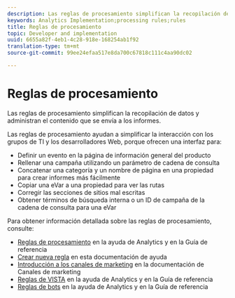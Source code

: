 ```yaml
---
description: Las reglas de procesamiento simplifican la recopilación de datos y administran el contenido que se envía a los informes.
keywords: Analytics Implementation;processing rules;rules
title: Reglas de procesamiento
topic: Developer and implementation
uuid: 6655a82f-4eb1-4c28-918e-168254ab1f92
translation-type: tm+mt
source-git-commit: 99ee24efaa517e8da700c67818c111c4aa90dc02

---
```



# Reglas de procesamiento

Las reglas de procesamiento simplifican la recopilación de datos y administran el contenido que se envía a los informes.

Las reglas de procesamiento ayudan a simplificar la interacción con los grupos de TI y los desarrolladores Web, porque ofrecen una interfaz para:

* Definir un evento en la página de información general del producto
* Rellenar una campaña utilizando un parámetro de cadena de consulta
* Concatenar una categoría y un nombre de página en una propiedad para crear informes más fácilmente
* Copiar una eVar a una propiedad para ver las rutas
* Corregir las secciones de sitios mal escritas
* Obtener términos de búsqueda interna o un ID de campaña de la cadena de consulta para una eVar

Para obtener información detallada sobre las reglas de procesamiento, consulte:

* [Reglas de procesamiento](https://marketing.adobe.com/resources/help/en_US/reference/processing_rules.html) en la ayuda de Analytics y en la Guía de referencia
* [Crear nueva regla](/help/implement/c-implement-with-dtm/c-rules/t-rules-create.md) en esta documentación de ayuda
* [Introducción a los canales de marketing](https://marketing.adobe.com/resources/help/en_US/mchannel/c_getting_started_mchannel.html) en la documentación de Canales de marketing
* [Reglas de VISTA](https://marketing.adobe.com/resources/help/en_US/reference/VISTA.html) en la ayuda de Analytics y en la Guía de referencia
* [Reglas de bots](https://marketing.adobe.com/resources/help/en_US/reference/bot_rules.html) en la ayuda de Analytics y en la Guía de referencia

